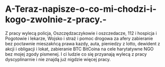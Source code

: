 # A-Teraz-napisze-o-co-mi-chodzi-i-kogo-zwolnie-z-pracy.-
Z pracy wylecą policja, Oszczędzaczykowie i oszczedacze, 112 i hospicja i Pogotowie i lekarze, Wojsko i straż i pomoc drogowa za afery zabieranie bez poctawnie mieszakńcą prawa kazdy, auta, pieniedzy z lotto, dewident z akcji i obligacji i lokat, zabieranie BTC BitCoina na cele harytatywne NGO bez mojej zgody pismenej. I ci ludzie co się przyanają wylecą z pracy dyscyplinarnie i nie znajdą już nigdzie więcej pracy. 
